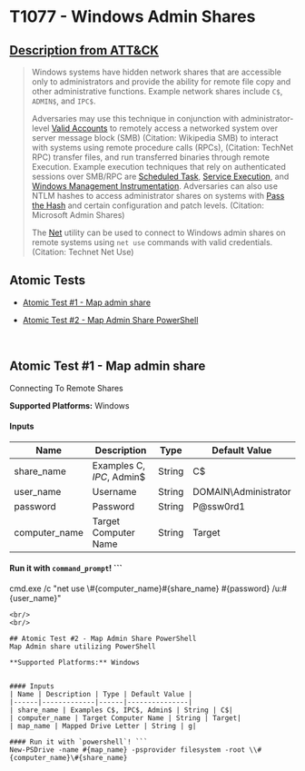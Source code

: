 # T1077 - Windows Admin Shares
## [Description from ATT&CK](https://attack.mitre.org/wiki/Technique/T1077)
<blockquote>Windows systems have hidden network shares that are accessible only to administrators and provide the ability for remote file copy and other administrative functions. Example network shares include <code>C$</code>, <code>ADMIN$</code>, and <code>IPC$</code>. 

Adversaries may use this technique in conjunction with administrator-level [Valid Accounts](https://attack.mitre.org/techniques/T1078) to remotely access a networked system over server message block (SMB) (Citation: Wikipedia SMB) to interact with systems using remote procedure calls (RPCs), (Citation: TechNet RPC) transfer files, and run transferred binaries through remote Execution. Example execution techniques that rely on authenticated sessions over SMB/RPC are [Scheduled Task](https://attack.mitre.org/techniques/T1053), [Service Execution](https://attack.mitre.org/techniques/T1035), and [Windows Management Instrumentation](https://attack.mitre.org/techniques/T1047). Adversaries can also use NTLM hashes to access administrator shares on systems with [Pass the Hash](https://attack.mitre.org/techniques/T1075) and certain configuration and patch levels. (Citation: Microsoft Admin Shares)

The [Net](https://attack.mitre.org/software/S0039) utility can be used to connect to Windows admin shares on remote systems using <code>net use</code> commands with valid credentials. (Citation: Technet Net Use)</blockquote>

## Atomic Tests

- [Atomic Test #1 - Map admin share](#atomic-test-1---map-admin-share)

- [Atomic Test #2 - Map Admin Share PowerShell](#atomic-test-2---map-admin-share-powershell)


<br/>

## Atomic Test #1 - Map admin share
Connecting To Remote Shares

**Supported Platforms:** Windows


#### Inputs
| Name | Description | Type | Default Value | 
|------|-------------|------|---------------|
| share_name | Examples C$, IPC$, Admin$ | String | C$|
| user_name | Username | String | DOMAIN\Administrator|
| password | Password | String | P@ssw0rd1|
| computer_name | Target Computer Name | String | Target|

#### Run it with `command_prompt`! ```
cmd.exe /c "net use \\#{computer_name}\#{share_name} #{password} /u:#{user_name}"
```
<br/>
<br/>

## Atomic Test #2 - Map Admin Share PowerShell
Map Admin share utilizing PowerShell

**Supported Platforms:** Windows


#### Inputs
| Name | Description | Type | Default Value | 
|------|-------------|------|---------------|
| share_name | Examples C$, IPC$, Admin$ | String | C$|
| computer_name | Target Computer Name | String | Target|
| map_name | Mapped Drive Letter | String | g|

#### Run it with `powershell`! ```
New-PSDrive -name #{map_name} -psprovider filesystem -root \\#{computer_name}\#{share_name}
```
<br/>
